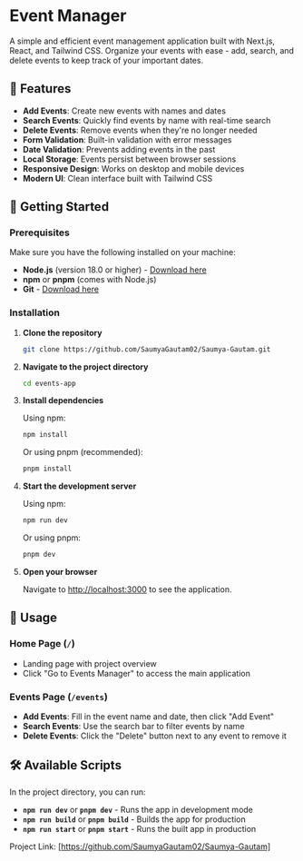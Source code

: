 # Event Manager

A simple and efficient event management application built with Next.js, React, and Tailwind CSS. Organize your events with ease - add, search, and delete events to keep track of your important dates.

## 🌟 Features

- **Add Events**: Create new events with names and dates
- **Search Events**: Quickly find events by name with real-time search
- **Delete Events**: Remove events when they're no longer needed
- **Form Validation**: Built-in validation with error messages
- **Date Validation**: Prevents adding events in the past
- **Local Storage**: Events persist between browser sessions
- **Responsive Design**: Works on desktop and mobile devices
- **Modern UI**: Clean interface built with Tailwind CSS

## 🚀 Getting Started

### Prerequisites

Make sure you have the following installed on your machine:

- **Node.js** (version 18.0 or higher) - [Download here](https://nodejs.org/)
- **npm** or **pnpm** (comes with Node.js)
- **Git** - [Download here](https://git-scm.com/)

### Installation

1. **Clone the repository**
   ```bash
   git clone https://github.com/SaumyaGautam02/Saumya-Gautam.git
   ```

2. **Navigate to the project directory**
   ```bash
   cd events-app
   ```

3. **Install dependencies**
   
   Using npm:
   ```bash
   npm install
   ```
   
   Or using pnpm (recommended):
   ```bash
   pnpm install
   ```

4. **Start the development server**
   
   Using npm:
   ```bash
   npm run dev
   ```
   
   Or using pnpm:
   ```bash
   pnpm dev
   ```

5. **Open your browser**
   
   Navigate to [http://localhost:3000](http://localhost:3000) to see the application.

## 📱 Usage

### Home Page (`/`)
- Landing page with project overview
- Click "Go to Events Manager" to access the main application

### Events Page (`/events`)
- **Add Events**: Fill in the event name and date, then click "Add Event"
- **Search Events**: Use the search bar to filter events by name
- **Delete Events**: Click the "Delete" button next to any event to remove it

## 🛠️ Available Scripts

In the project directory, you can run:

- **`npm run dev`** or **`pnpm dev`** - Runs the app in development mode
- **`npm run build`** or **`pnpm build`** - Builds the app for production
- **`npm run start`** or **`pnpm start`** - Runs the built app in production 

Project Link: [https://github.com/SaumyaGautam02/Saumya-Gautam]